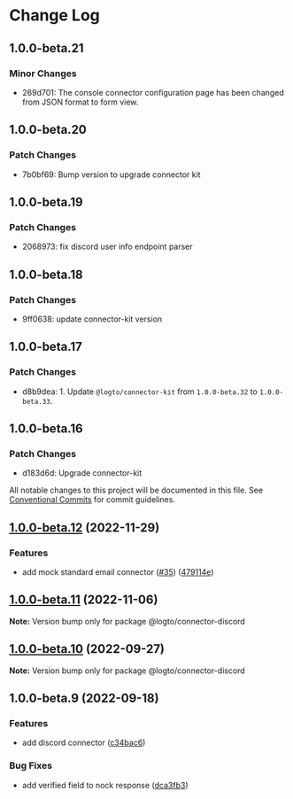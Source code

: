 # Change Log

## 1.0.0-beta.21

### Minor Changes

- 269d701: The console connector configuration page has been changed from JSON format to form view.

## 1.0.0-beta.20

### Patch Changes

- 7b0bf69: Bump version to upgrade connector kit

## 1.0.0-beta.19

### Patch Changes

- 2068973: fix discord user info endpoint parser

## 1.0.0-beta.18

### Patch Changes

- 9ff0638: update connector-kit version

## 1.0.0-beta.17

### Patch Changes

- d8b9dea: 1. Update `@logto/connector-kit` from `1.0.0-beta.32` to `1.0.0-beta.33`.

## 1.0.0-beta.16

### Patch Changes

- d183d6d: Upgrade connector-kit

All notable changes to this project will be documented in this file.
See [Conventional Commits](https://conventionalcommits.org) for commit guidelines.

## [1.0.0-beta.12](https://github.com/logto-io/connectors/compare/v1.0.0-beta.11...v1.0.0-beta.12) (2022-11-29)

### Features

- add mock standard email connector ([#35](https://github.com/logto-io/connectors/issues/35)) ([479114e](https://github.com/logto-io/connectors/commit/479114e847fb4b11c6fbd697a36b7f5eb56305ed))

## [1.0.0-beta.11](https://github.com/logto-io/connectors/compare/v1.0.0-beta.10...v1.0.0-beta.11) (2022-11-06)

**Note:** Version bump only for package @logto/connector-discord

## [1.0.0-beta.10](https://github.com/logto-io/connectors/compare/v1.0.0-beta.9...v1.0.0-beta.10) (2022-09-27)

**Note:** Version bump only for package @logto/connector-discord

## 1.0.0-beta.9 (2022-09-18)

### Features

- add discord connector ([c34bac6](https://github.com/logto-io/connectors/commit/c34bac62225ee50e9a7ffe320e8044b0bcb6b335))

### Bug Fixes

- add verified field to nock response ([dca3fb3](https://github.com/logto-io/connectors/commit/dca3fb3be19ad47b14f5fda648410c0735a0c169))
